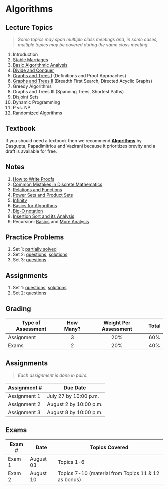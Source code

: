 # Algorithms

## Lecture Topics

> *Some topics may span multiple class meetings and, in some cases, multiple topics may be covered during the same class meeting.*

1. Introduction
1. [Stable Marriages](https://docs.google.com/presentation/d/1YvJ7-r0ABGU8POBdU1feHQngT1RjnJO-8Y7yESPRUJk/edit?usp=sharing)
1. [Basic Algorithmic Analysis](https://docs.google.com/presentation/d/1DW-AwNyQym9x7zOFCzlKTEUgtnf9dVgqKh7KoiDD2Og/edit?usp=sharing)
1. [Divide and Conquer](https://drive.google.com/file/d/1GdCR5DoeXzFGZ9SZu5ClCMDOZ7p_ln6f/view?usp=sharing)
1. [Graphs and Trees I](https://docs.google.com/presentation/d/1ddoI5uk8pF6j6wOOLi68lppD2v52QA5NZHy8DyKGUL0/edit?usp=sharing) (Definitions and Proof Approaches)
1. [Graphs and Trees II](https://drive.google.com/file/d/1nPF0tAlPDObWexWCs0_7w-9R9x3DxEjy/view?usp=sharing) (Breadth First Search, Directed Acyclic Graphs)
1. Greedy Algorithms
1. Graphs and Trees III (Spanning Trees, Shortest Paths)
1. Disjoint Sets
1. Dynamic Programming
1. P vs. NP
1. Randomized Algorithms

## Textbook

If you should need a textbook then we recommend [**Algorithms**](http://algorithmics.lsi.upc.edu/docs/Dasgupta-Papadimitriou-Vazirani.pdf) by Dasgupta, Papadimitriou and Vazirani because it prioritizes brevity and a draft is available for free.

## Notes

1. [How to Write Proofs](notes/0-proofwriting.pdf)
2. [Common Mistakes in Discrete Mathematics](notes/0-mistakes.pdf)
3. [Relations and Functions](notes/0-relations+functions.pdf)
4. [Power Sets and Product Sets](notes/0-power+product.pdf)
5. [Infinity](notes/0-Notes-infinity.pdf)
6. [Basics for Algorithms](notes/1-algorithms.pdf)
7. [Big-O notation](notes/2-big-oh.pdf)
8. [Insertion Sort and its Analysis](notes/3-InsertionSort.pdf)
9. Recursion: [Basics](notes/recursion.pdf) and [More Analysis](notes/recursion2.pdf)

## Practice Problems

1.   Set 1: [partially solved](handouts/InClass0-solutions.pdf)
2.   Set 2: [questions](handouts/InClass1.pdf), [solutions](handouts/InClass1-solutions.pdf)
3.   Set 3: [questions](handouts/InClass2.pdf)

## Assignments

1.   Set 1: [questions](handouts/VSP___HW1.pdf), [solutions](handouts/HW1-solutions.pdf)
1.   Set 2: [questions](handouts/HW2.pdf)

## Grading

| Type of Assessment | How Many? | Weight Per Assessment | Total |
| ------------------ | :-------: | :-----------: | :---: |
| Assignment | 3 | 20% | 60% |
| Exams | 2 | 20% | 40% |

## Assignments

> *Each assignment is done in pairs.*

| Assignment # | Due Date |
| ------------ | -------- |
| Assignment 1 | July 27 by 10:00 p.m. |
| Assignment 2 | August 2 by 10:00 p.m. |
| Assignment 3 | August 8 by 10:00 p.m. |


## Exams

| Exam # | Date | Topics Covered                                      |
| ------ | ---- |--------------------------------------------------- |
| Exam 1 | August 03 | Topics 1-6                                          |
| Exam 2 | August 10 | Topics 7-10 (material from Topics 11 & 12 as bonus) |
